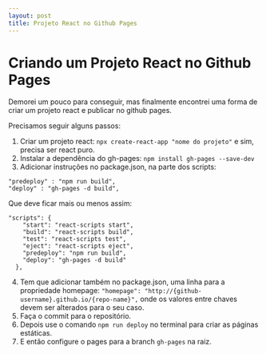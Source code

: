 ```yaml
---
layout: post
title: Projeto React no Github Pages
---
```


# Criando um Projeto React no Github Pages

Demorei um pouco para conseguir, mas finalmente encontrei uma forma de criar um projeto react e publicar no github pages.

Precisamos seguir alguns passos:

1. Criar um projeto react: `npx create-react-app "nome do projeto"` e sim, precisa ser react puro.
2. Instalar a dependência do gh-pages: `npm install gh-pages --save-dev`
3. Adicionar instruções no package.json, na parte dos scripts:
```
"predeploy" : "npm run build",
"deploy" : "gh-pages -d build",
```
Que deve ficar mais ou menos assim:
```
"scripts": {
    "start": "react-scripts start",
    "build": "react-scripts build",
    "test": "react-scripts test",
    "eject": "react-scripts eject",
    "predeploy": "npm run build",
    "deploy": "gh-pages -d build"
  },
```
4. Tem que adicionar também no package.json, uma linha para a propriedade homepage: `"homepage": "http://{github-username}.github.io/{repo-name}",` onde os valores entre chaves devem ser alterados para o seu caso.
5. Faça o commit para o repositório.
6. Depois use o comando `npm run deploy` no terminal para criar as páginas estáticas.
7. E então configure o pages para a branch `gh-pages` na raiz.